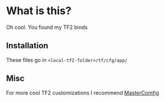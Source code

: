 # What is this?

Oh cool. You found my TF2 binds

## Installation

These files go in `<local-tf2-folder>/tf/cfg/app/`

## Misc
For more cool TF2 customizations I recommend [MasterComfig](https://mastercomfig.com/)
